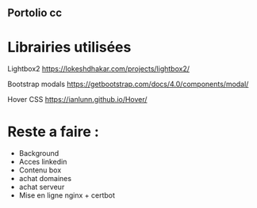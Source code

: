 ## Portolio cc
# Librairies utilisées

Lightbox2
https://lokeshdhakar.com/projects/lightbox2/

Bootstrap modals 
https://getbootstrap.com/docs/4.0/components/modal/

Hover CSS
https://ianlunn.github.io/Hover/

# Reste a faire : 

- Background
- Acces linkedin
- Contenu box
- achat domaines
- achat serveur
- Mise en ligne nginx + certbot